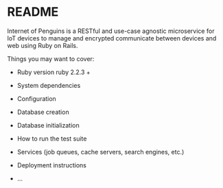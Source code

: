 # README

Internet of Penguins is a RESTful and use-case agnostic microservice for IoT devices
to manage and encrypted communicate between devices and web using Ruby on Rails.

Things you may want to cover:

* Ruby version  ruby 2.2.3 +

* System dependencies  

* Configuration

* Database creation    

* Database initialization

* How to run the test suite

* Services (job queues, cache servers, search engines, etc.)

* Deployment instructions

* ...
